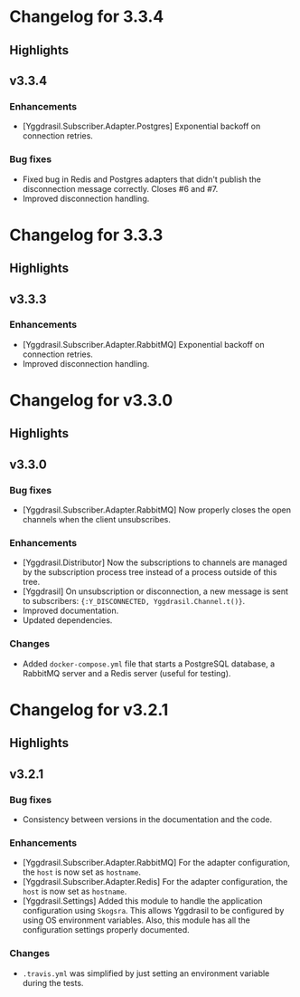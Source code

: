# Changelog for 3.3.4

## Highlights

## v3.3.4

### Enhancements

  * [Yggdrasil.Subscriber.Adapter.Postgres] Exponential backoff on connection
  retries.

### Bug fixes
  * Fixed bug in Redis and Postgres adapters that didn't publish the
    disconnection message correctly. Closes #6 and #7.
  * Improved disconnection handling.

# Changelog for 3.3.3

## Highlights

## v3.3.3

### Enhancements

  * [Yggdrasil.Subscriber.Adapter.RabbitMQ] Exponential backoff on connection
  retries.
  * Improved disconnection handling.

# Changelog for v3.3.0

## Highlights

## v3.3.0

### Bug fixes

  * [Yggdrasil.Subscriber.Adapter.RabbitMQ] Now properly closes the open
    channels when the client unsubscribes.

### Enhancements

  * [Yggdrasil.Distributor] Now the subscriptions to channels are managed by
  the subscription process tree instead of a process outside of this tree.
  * [Yggdrasil] On unsubscription or disconnection, a new message is sent to
  subscribers: `{:Y_DISCONNECTED, Yggdrasil.Channel.t()}`.
  * Improved documentation.
  * Updated dependencies.

### Changes

  * Added `docker-compose.yml` file that starts a PostgreSQL database, a
  RabbitMQ server and a Redis server (useful for testing).

# Changelog for v3.2.1

## Highlights

## v3.2.1

### Bug fixes

  * Consistency between versions in the documentation and the code.

### Enhancements

  * [Yggdrasil.Subscriber.Adapter.RabbitMQ] For the adapter configuration, the
  `host` is now set as `hostname`.
  * [Yggdrasil.Subscriber.Adapter.Redis] For the adapter configuration, the
  `host` is now set as `hostname`.
  * [Yggdrasil.Settings] Added this module to handle the application
    configuration using `Skogsra`. This allows Yggdrasil to be configured by
    using OS environment variables. Also, this module has all the configuration
    settings properly documented.

### Changes

  * `.travis.yml` was simplified by just setting an environment variable during
  the tests.
